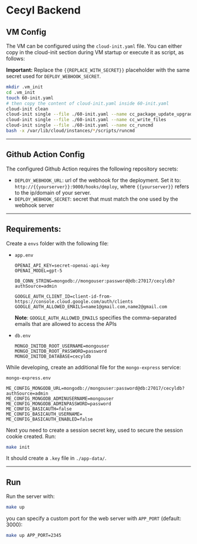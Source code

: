 # Cecyl Backend

## VM Config

The VM can be configured using the `cloud-init.yaml` file. You can either copy in the cloud-init section during VM startup or execute it as script, as follows:

**Important:** Replace the `{{REPLACE_WITH_SECRET}}` placeholder with the same secret used for `DEPLOY_WEBHOOK_SECRET`.

```bash
mkdir .vm_init
cd .vm_init
touch 60-init.yaml
# then copy the content of cloud-init.yaml inside 60-init.yaml
cloud-init clean
cloud-init single --file ./60-init.yaml --name cc_package_update_upgrade_install
cloud-init single --file ./60-init.yaml --name cc_write_files
cloud-init single --file ./60-init.yaml --name cc_runcmd
bash -x /var/lib/cloud/instances/*/scripts/runcmd
```

---

## Github Action Config

The configured Github Action requires the following repository secrets:

- `DEPLOY_WEBHOOK_URL`: url of the webhook for the deployment. Set it to: `http://{{yourserver}}:9000/hooks/deploy`, where `{{yourserver}}` refers to the ip/domain of your server.
- `DEPLOY_WEBHOOK_SECRET`: secret that must match the one used by the webhook server

---

## Requirements:

Create a `envs` folder with the following file:

- `app.env`
    ```properties
    OPENAI_API_KEY=secret-openai-api-key
    OPENAI_MODEL=gpt-5

    DB_CONN_STRING=mongodb://mongouser:password@db:27017/cecyldb?authSource=admin

    GOOGLE_AUTH_CLIENT_ID=client-id-from-https://console.cloud.google.com/auth/clients
    GOOGLE_AUTH_ALLOWED_EMAILS=name1@gmail.com,name2@gmail.com
    ```

    **Note**: `GOOGLE_AUTH_ALLOWED_EMAILS` specifies the comma-separated emails that are allowed
    to access the APIs
- `db.env`
    ```properties
    MONGO_INITDB_ROOT_USERNAME=mongouser
    MONGO_INITDB_ROOT_PASSWORD=password
    MONGO_INITDB_DATABASE=cecyldb
    ```

While developing, create an additional file for the `mongo-express` service:

`mongo-express.env`
```properties
ME_CONFIG_MONGODB_URL=mongodb://mongouser:password@db:27017/cecyldb?authSource=admin
ME_CONFIG_MONGODB_ADMINUSERNAME=mongouser
ME_CONFIG_MONGODB_ADMINPASSWORD=password
ME_CONFIG_BASICAUTH=false
ME_CONFIG_BASICAUTH_USERNAME=
ME_CONFIG_BASICAUTH_ENABLED=false
```

Next you need to create a session secret key, used to secure the session cookie created. Run:

```bash
make init
```

It should create a `.key` file in `./app-data/`.

---

## Run

Run the server with:

```bash
make up
```

you can specify a custom port for the web server with `APP_PORT` (default: 3000):

```bash
make up APP_PORT=2345
```
